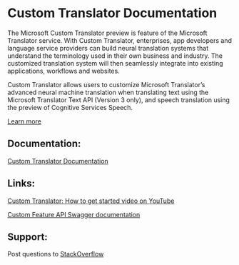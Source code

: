 # Custom Translator Documentation

The Microsoft Custom Translator preview is feature of the Microsoft Translator service. With Custom Translator, enterprises, app developers and language service providers can build neural translation systems that understand the terminology used in their own business and industry. The customized translation system will then seamlessly integrate into existing applications, workflows and websites. 

Custom Translator allows users to customize Microsoft Translator’s advanced neural machine translation when translating text using the Microsoft Translator Text API (Version 3 only), and speech translation using the preview of Cognitive Services Speech. 

[Learn more](https://www.microsoft.com/en-us/translator/customization.aspx)


## Documentation:
[Custom Translator Documentation](https://docs.microsoft.com/en-us/azure/cognitive-services/translator/custom-translator/overview)


## Links:
[Custom Translator: How to get started video on YouTube](https://youtu.be/2_xfoI9HV9U)

[Custom Feature API Swagger documentation](https://custom-api.cognitive.microsofttranslator.com/swagger/)


## Support:
Post questions to [StackOverflow](http://www.aka.ms/TranslatorForum)
